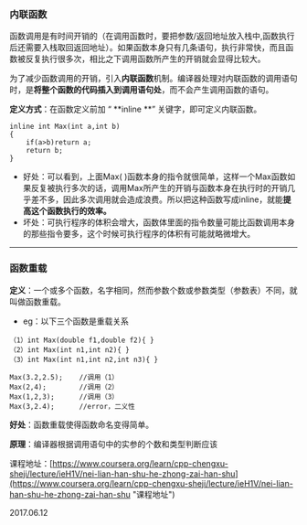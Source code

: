 ### 内联函数

函数调用是有时间开销的（在调用函数时，要把参数/返回地址放入栈中,函数执行后还需要入栈取回返回地址）。如果函数本身只有几条语句，执行非常快，而且函数被反复执行很多次，相比之下调用函数所产生的开销就会显得比较大。

为了减少函数调用的开销，引入**内联函数**机制。编译器处理对内联函数的调用语句时，是**将整个函数的代码插入到调用语句处**，而不会产生调用函数的语句。

**定义方式**：在函数定义前加 “ **inline **” 关键字，即可定义内联函数。

```
inline int Max(int a,int b)
{
    if(a>b)return a;
    return b;
}
```

* 好处：可以看到，上面Max\( \)函数本身的指令就很简单，这样一个Max函数如果反复被执行多次的话，调用Max所产生的开销与函数本身在执行时的开销几乎差不多，因此多次调用就会造成浪费。所以把这种函数写成inline，就能**提高这个函数执行的效率。**
* 坏处：可执行程序的体积会增大，函数体里面的指令数量可能比函数调用本身的那些指令要多，这个时候可执行程序的体积有可能就略微增大。

---

### 函数重载

**定义**：一个或多个函数，名字相同，然而参数个数或参数类型（参数表）不同，就叫做函数重载。

* eg：以下三个函数是重载关系

```
（1）int Max(double f1,double f2){ }
（2）int Max(int n1,int n2){ }
（3）int Max(int n1,int n2,int n3){ }

Max(3.2,2.5);    //调用（1）
Max(2,4);        //调用（2）
Max(1,2,3);      //调用（3）
Max(3,2.4);      //error，二义性
```

**好处**：函数重载使得函数命名变得简单。

**原理**：编译器根据调用语句中的实参的个数和类型判断应该



课程地址：[https://www.coursera.org/learn/cpp-chengxu-sheji/lecture/ieH1V/nei-lian-han-shu-he-zhong-zai-han-shu](https://www.coursera.org/learn/cpp-chengxu-sheji/lecture/ieH1V/nei-lian-han-shu-he-zhong-zai-han-shu "课程地址")

2017.06.12

